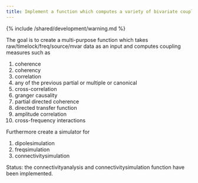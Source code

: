 ```yaml
---
title: Implement a function which computes a variety of bivariate coupling measures from the input data
---
```


{% include /shared/development/warning.md %}



The goal is to create a multi-purpose function which takes raw/timelock/freq/source/mvar data as an input and computes coupling measures such as

1.  coherence
2.  coherency
3.  correlation
4.  any of the previous partial or multiple or canonical
5.  cross-correlation
6.  granger causality
7.  partial directed coherence
8.  directed transfer function
9.  amplitude correlation
10. cross-frequency interactions

Furthermore create a simulator for

1.  dipolesimulation
2.  freqsimulation
3.  connectivitysimulation

Status: the connectivityanalysis and connectivitysimulation function have been implemented.
